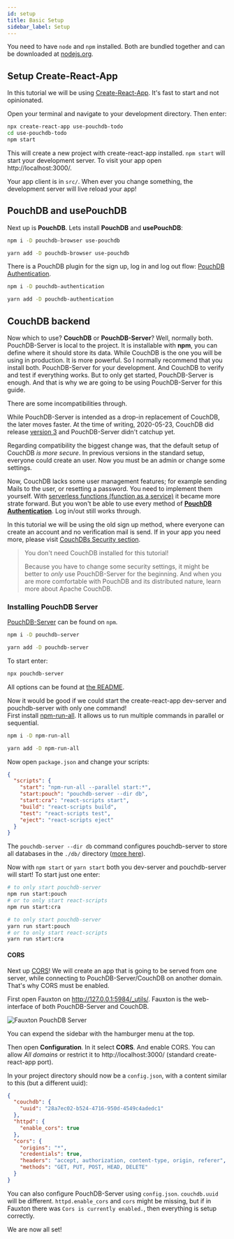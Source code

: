 ```yaml
---
id: setup
title: Basic Setup
sidebar_label: Setup
---
```


You need to have `node` and `npm` installed. Both are bundled together and can be downloaded at [nodejs.org](https://nodejs.org/).

## Setup Create-React-App

In this tutorial we will be using [Create-React-App](https://create-react-app.dev/). It's fast to start and not opinionated.

Open your terminal and navigate to your development directory. Then enter:

```sh
npx create-react-app use-pouchdb-todo
cd use-pouchdb-todo
npm start
```

This will create a new project with create-react-app installed. `npm start` will start your development server. To visit your app open http://localhost:3000/.

Your app client is in `src/`. When ever you change something, the development server will live reload your app!

## PouchDB and usePouchDB

Next up is **PouchDB**. Lets install **PouchDB** and **usePouchDB**:

<!--DOCUSAURUS_CODE_TABS-->
<!--npm-->

```sh
npm i -D pouchdb-browser use-pouchdb
```

<!--yarn-->

```sh
yarn add -D pouchdb-browser use-pouchdb
```

<!--END_DOCUSAURUS_CODE_TABS-->

There is a PouchDB plugin for the sign up, log in and log out flow: [PouchDB Authentication](https://github.com/pouchdb-community/pouchdb-authentication).

<!--DOCUSAURUS_CODE_TABS-->
<!--npm-->

```sh
npm i -D pouchdb-authentication
```

<!--yarn-->

```sh
yarn add -D pouchdb-authentication
```

<!--END_DOCUSAURUS_CODE_TABS-->

## CouchDB backend

Now which to use? **CouchDB** or **PouchDB-Server**? Well, normally both. PouchDB-Server is local to the project. It is installable with **npm**, you can define where it should store its data. While CouchDB is the one you will be using in production. It is more powerful. So I normally recommend that you install both. PouchDB-Server for your development. And CouchDB to verify and test if everything works. But to only get started, PouchDB-Server is enough. And that is why we are going to be using PouchDB-Server for this guide.

There are some incompatibilities through.

While PouchDB-Server is intended as a drop-in replacement of CouchDB, the later moves faster. At the time of writing, <time datetime="2020-05-23">2020-05-23</time>, CouchDB did release [version 3](https://docs.couchdb.org/en/3.1.0/whatsnew/3.0.html) and PouchDB-Server didn't catchup yet.

Regarding compatibility the biggest change was, that the default setup of CouchDB _is more secure_. In previous versions in the standard setup, everyone could create an user. Now you must be an admin or change some settings.

Now, CouchDB lacks some user management features; for example sending Mails to the user, or resetting a password. You need to implement them yourself. With [serverless functions (function as a service)](https://en.wikipedia.org/wiki/Function_as_a_service) it became more strate forward. But you won't be able to use every method of [**PouchDB Authentication**](https://github.com/pouchdb-community/pouchdb-authentication/blob/master/docs/api.md#dbsignupusername-password--options--callback). Log in/out still works through.

In this tutorial we will be using the old sign up method, where everyone can create an account and no verification mail is send. If in your app you need more, please visit [CouchDBs Security section](https://docs.couchdb.org/en/stable/intro/security.html).

> You don't need CouchDB installed for this tutorial!
>
> Because you have to change some security settings, it might be better to _only_ use PouchDB-Server for the beginning. And when you are more comfortable with PouchDB and its distributed nature, learn more about Apache CouchDB.

### Installing PouchDB Server

[PouchDB-Server](https://www.npmjs.com/package/pouchdb-server) can be found on `npm`.

<!--DOCUSAURUS_CODE_TABS-->
<!--npm-->

```sh
npm i -D pouchdb-server
```

<!--yarn-->

```sh
yarn add -D pouchdb-server
```

<!--END_DOCUSAURUS_CODE_TABS-->

To start enter:

```sh
npx pouchdb-server
```

All options can be found at [the README](https://github.com/pouchdb/pouchdb-server#readme).

Now it would be good if we could start the create-react-app dev-server and pouchdb-server with only one command!
<br />First install [npm-run-all](https://www.npmjs.com/package/npm-run-all). It allows us to run multiple commands in parallel or sequential.

<!--DOCUSAURUS_CODE_TABS-->
<!--npm-->

```sh
npm i -D npm-run-all
```

<!--yarn-->

```sh
yarn add -D npm-run-all
```

<!--END_DOCUSAURUS_CODE_TABS-->

Now open `package.json` and change your scripts:

```json
{
  "scripts": {
    "start": "npm-run-all --parallel start:*",
    "start:pouch": "pouchdb-server --dir db",
    "start:cra": "react-scripts start",
    "build": "react-scripts build",
    "test": "react-scripts test",
    "eject": "react-scripts eject"
  }
}
```

The `pouchdb-server --dir db` command configures pouchdb-server to store all databases in the `./db/` directory ([more here](https://github.com/pouchdb/pouchdb-server#full-options)).

Now with `npm start` or `yarn start` both you dev-server and pouchdb-server will start! To start just one enter:

<!--DOCUSAURUS_CODE_TABS-->
<!--npm-->

```sh
# to only start pouchdb-server
npm run start:pouch
# or to only start react-scripts
npm run start:cra
```

<!--yarn-->

```sh
# to only start pouchdb-server
yarn run start:pouch
# or to only start react-scripts
yarn run start:cra
```

<!--END_DOCUSAURUS_CODE_TABS-->

#### CORS

Next up [CORS](https://en.wikipedia.org/wiki/Cross-origin_resource_sharing)! We will create an app that is going to be served from one server, while connecting to PouchDB-Server/CouchDB on another domain. That's why CORS must be enabled.

First open Fauxton on http://127.0.0.1:5984/_utils/. Fauxton is the web-interface of both PouchDB-Server and CouchDB.

![Fauxton PouchDB Server](../../img/fauxton_pouchdb_cors.png)

You can expend the sidebar with the hamburger menu at the top.

Then open **Configuration**. In it select **CORS**. And enable CORS. You can allow _All domains_ or restrict it to http://localhost:3000/ (standard create-react-app port).

In your project directory should now be a `config.json`, with a content similar to this (but a different uuid):

```json
{
  "couchdb": {
    "uuid": "28a7ec02-b524-4716-950d-4549c4adedc1"
  },
  "httpd": {
    "enable_cors": true
  },
  "cors": {
    "origins": "*",
    "credentials": true,
    "headers": "accept, authorization, content-type, origin, referer",
    "methods": "GET, PUT, POST, HEAD, DELETE"
  }
}
```

You can also configure PouchDB-Server using `config.json`. `couchdb.uuid` will be different. `httpd.enable_cors` and `cors` might be missing, but if in Fauxton there was `Cors is currently enabled.`, then everything is setup correctly.

We are now all set!
